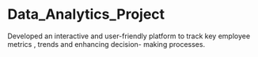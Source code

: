 # Data_Analytics_Project
 Developed an interactive and user-friendly platform to track key employee metrics , trends and enhancing decision- making processes.
